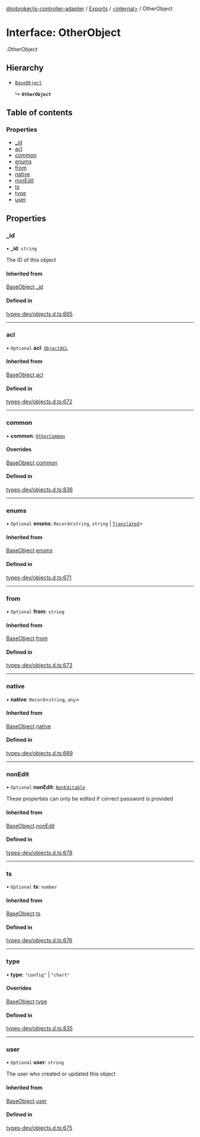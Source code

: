 [@iobroker/js-controller-adapter](../README.md) / [Exports](../modules.md) / [<internal\>](../modules/internal_.md) / OtherObject

# Interface: OtherObject

[<internal>](../modules/internal_.md).OtherObject

## Hierarchy

- [`BaseObject`](internal_.BaseObject.md)

  ↳ **`OtherObject`**

## Table of contents

### Properties

- [\_id](internal_.OtherObject.md#_id)
- [acl](internal_.OtherObject.md#acl)
- [common](internal_.OtherObject.md#common)
- [enums](internal_.OtherObject.md#enums)
- [from](internal_.OtherObject.md#from)
- [native](internal_.OtherObject.md#native)
- [nonEdit](internal_.OtherObject.md#nonedit)
- [ts](internal_.OtherObject.md#ts)
- [type](internal_.OtherObject.md#type)
- [user](internal_.OtherObject.md#user)

## Properties

### \_id

• **\_id**: `string`

The ID of this object

#### Inherited from

[BaseObject](internal_.BaseObject.md).[_id](internal_.BaseObject.md#_id)

#### Defined in

[types-dev/objects.d.ts:665](https://github.com/ioBroker/ioBroker.js-controller/blob/548ee4ea/packages/types-dev/objects.d.ts#L665)

___

### acl

• `Optional` **acl**: [`ObjectACL`](internal_.ObjectACL.md)

#### Inherited from

[BaseObject](internal_.BaseObject.md).[acl](internal_.BaseObject.md#acl)

#### Defined in

[types-dev/objects.d.ts:672](https://github.com/ioBroker/ioBroker.js-controller/blob/548ee4ea/packages/types-dev/objects.d.ts#L672)

___

### common

• **common**: [`OtherCommon`](internal_.OtherCommon.md)

#### Overrides

[BaseObject](internal_.BaseObject.md).[common](internal_.BaseObject.md#common)

#### Defined in

[types-dev/objects.d.ts:836](https://github.com/ioBroker/ioBroker.js-controller/blob/548ee4ea/packages/types-dev/objects.d.ts#L836)

___

### enums

• `Optional` **enums**: `Record`<`string`, `string` \| [`Translated`](../modules/internal_.md#translated)\>

#### Inherited from

[BaseObject](internal_.BaseObject.md).[enums](internal_.BaseObject.md#enums)

#### Defined in

[types-dev/objects.d.ts:671](https://github.com/ioBroker/ioBroker.js-controller/blob/548ee4ea/packages/types-dev/objects.d.ts#L671)

___

### from

• `Optional` **from**: `string`

#### Inherited from

[BaseObject](internal_.BaseObject.md).[from](internal_.BaseObject.md#from)

#### Defined in

[types-dev/objects.d.ts:673](https://github.com/ioBroker/ioBroker.js-controller/blob/548ee4ea/packages/types-dev/objects.d.ts#L673)

___

### native

• **native**: `Record`<`string`, `any`\>

#### Inherited from

[BaseObject](internal_.BaseObject.md).[native](internal_.BaseObject.md#native)

#### Defined in

[types-dev/objects.d.ts:669](https://github.com/ioBroker/ioBroker.js-controller/blob/548ee4ea/packages/types-dev/objects.d.ts#L669)

___

### nonEdit

• `Optional` **nonEdit**: [`NonEditable`](internal_.NonEditable.md)

These properties can only be edited if correct password is provided

#### Inherited from

[BaseObject](internal_.BaseObject.md).[nonEdit](internal_.BaseObject.md#nonedit)

#### Defined in

[types-dev/objects.d.ts:678](https://github.com/ioBroker/ioBroker.js-controller/blob/548ee4ea/packages/types-dev/objects.d.ts#L678)

___

### ts

• `Optional` **ts**: `number`

#### Inherited from

[BaseObject](internal_.BaseObject.md).[ts](internal_.BaseObject.md#ts)

#### Defined in

[types-dev/objects.d.ts:676](https://github.com/ioBroker/ioBroker.js-controller/blob/548ee4ea/packages/types-dev/objects.d.ts#L676)

___

### type

• **type**: ``"config"`` \| ``"chart"``

#### Overrides

[BaseObject](internal_.BaseObject.md).[type](internal_.BaseObject.md#type)

#### Defined in

[types-dev/objects.d.ts:835](https://github.com/ioBroker/ioBroker.js-controller/blob/548ee4ea/packages/types-dev/objects.d.ts#L835)

___

### user

• `Optional` **user**: `string`

The user who created or updated this object

#### Inherited from

[BaseObject](internal_.BaseObject.md).[user](internal_.BaseObject.md#user)

#### Defined in

[types-dev/objects.d.ts:675](https://github.com/ioBroker/ioBroker.js-controller/blob/548ee4ea/packages/types-dev/objects.d.ts#L675)
